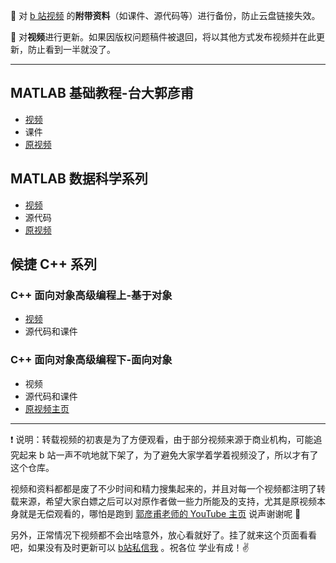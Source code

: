 :see_no_evil: 对 [b 站视频](https://space.bilibili.com/435866355) 的**附带资料**（如课件、源代码等）进行备份，防止云盘链接失效。

:hear_no_evil: 对**视频**进行更新。如果因版权问题稿件被退回，将以其他方式发布视频并在此更新，防止看到一半就没了。

----

## MATLAB 基础教程-台大郭彦甫

+ [视频](https://www.bilibili.com/video/BV1DA411Y7bN)
+ 课件
+ [原视频](https://www.youtube.com/watch?v=KHFZLkm9qs0&t=197s)

## MATLAB 数据科学系列

+ [视频](https://www.bilibili.com/video/BV11o4y1R7p9)
+ 源代码
+ [原视频](https://ww2.mathworks.cn/videos/series/data-science-tutorial.html)

## 候捷 C++ 系列

### C++ 面向对象高级编程上-基于对象

+ [视频](https://www.bilibili.com/video/BV1Lb4y1R7fs)
+ 源代码和课件

### C++ 面向对象高级编程下-面向对象

+ 视频
+ 源代码和课件
+ [原视频主页](https://mooc.study.163.com/smartSpec/detail/1001137001.htm)



---

:exclamation: 说明：转载视频的初衷是为了方便观看，由于部分视频来源于商业机构，可能追究起来 b 站一声不吭地就下架了，为了避免大家学着学着视频没了，所以才有了这个仓库。

视频和资料都都是废了不少时间和精力搜集起来的，并且对每一个视频都注明了转载来源，希望大家白嫖之后可以对原作者做一些力所能及的支持，尤其是原视频本身就是无偿观看的，哪怕是跑到 [郭彦甫老师的 YouTube 主页](https://www.youtube.com/user/machinelearningandvi) 说声谢谢呢 :pray:

另外，正常情况下视频都不会出啥意外，放心看就好了。挂了就来这个页面看看吧，如果没有及时更新可以 [b站私信我](https://space.bilibili.com/435866355) 。祝各位 学业有成！:v: